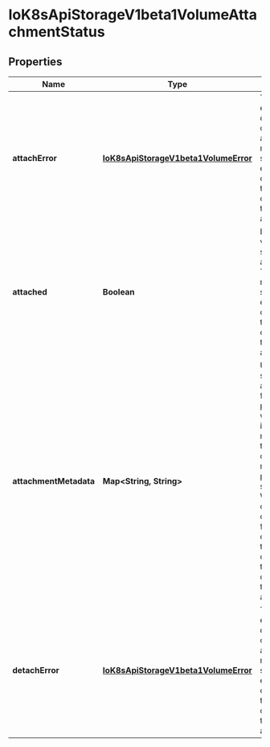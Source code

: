 
# IoK8sApiStorageV1beta1VolumeAttachmentStatus

## Properties
Name | Type | Description | Notes
------------ | ------------- | ------------- | -------------
**attachError** | [**IoK8sApiStorageV1beta1VolumeError**](IoK8sApiStorageV1beta1VolumeError.md) | The last error encountered during attach operation, if any. This field must only be set by the entity completing the attach operation, i.e. the external-attacher. |  [optional]
**attached** | **Boolean** | Indicates the volume is successfully attached. This field must only be set by the entity completing the attach operation, i.e. the external-attacher. | 
**attachmentMetadata** | **Map&lt;String, String&gt;** | Upon successful attach, this field is populated with any information returned by the attach operation that must be passed into subsequent WaitForAttach or Mount calls. This field must only be set by the entity completing the attach operation, i.e. the external-attacher. |  [optional]
**detachError** | [**IoK8sApiStorageV1beta1VolumeError**](IoK8sApiStorageV1beta1VolumeError.md) | The last error encountered during detach operation, if any. This field must only be set by the entity completing the detach operation, i.e. the external-attacher. |  [optional]



